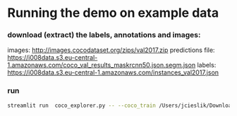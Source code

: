 # Running the demo on example data

### download (extract) the labels, annotations and images:

images: 
http://images.cocodataset.org/zips/val2017.zip
predictions file: 
https://i008data.s3.eu-central-1.amazonaws.com/coco_val_results_maskrcnn50.json.segm.json
labels:
https://i008data.s3.eu-central-1.amazonaws.com/instances_val2017.json

### run 
```bash
streamlit run  coco_explorer.py -- --coco_train /Users/jcieslik/Downloads/annotations/instances_val2017.json --coco_predictions /Users/jcieslik/coco_val_results_maskrcnn50.json.segm.json  --images_path /Users/jcieslik/Downloads/val2017/
```


